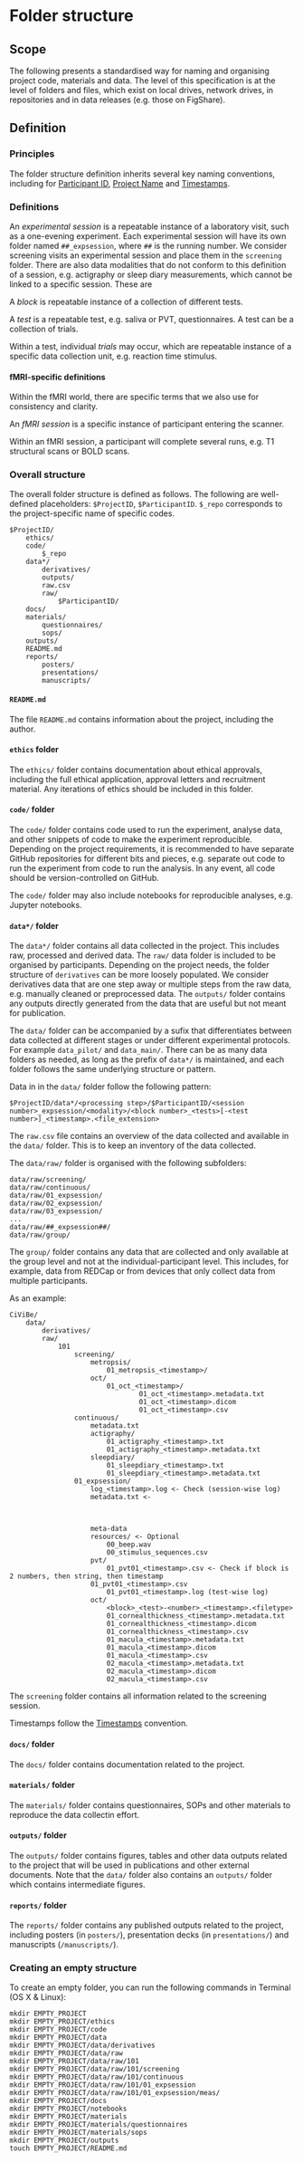 # Folder structure

## Scope

The following presents a standardised way for naming and organising project code, materials and data. The level of this specification is at the level of folders and files, which exist on local drives, network drives, in repositories and in data releases (e.g. those on FigShare).

## Definition

### Principles

The folder structure definition inherits several key naming conventions, including for [Participant ID](participant_id.md), [Project Name](project_id.md) and [Timestamps](timestamps.md).

### Definitions

An _experimental session_ is a repeatable instance of a laboratory visit, such as a one-evening experiment. Each experimental session will have its own folder named `##_expsession`, where `##` is the running number. We consider screening visits an experimental session and place them in the `screening` folder. There are also data modalities that do not conform to this definition of a session, e.g. actigraphy or sleep diary measurements, which cannot be linked to a specific session. These are

A _block_ is repeatable instance of a collection of different tests.

A _test_ is a repeatable test, e.g. saliva or PVT, questionnaires. A test can be a collection of trials.

Within a test, individual _trials_ may occur, which are repeatable instance of a specific data collection unit, e.g. reaction time stimulus.

#### fMRI-specific definitions

Within the fMRI world, there are specific terms that we also use for consistency and clarity.

An _fMRI session_ is a specific instance of participant entering the scanner.

Within an fMRI session, a participant will complete several runs, e.g. T1 structural scans or BOLD scans.

### Overall structure

The overall folder structure is defined as follows. The following are well-defined placeholders: `$ProjectID`, `$ParticipantID`. `$_repo` corresponds to the project-specific name of specific codes.

```
$ProjectID/
	ethics/
	code/
		$_repo
	data*/
		derivatives/
		outputs/
		raw.csv
		raw/
			$ParticipantID/
	docs/
	materials/
		questionnaires/
		sops/
	outputs/
	README.md
	reports/
		posters/
		presentations/
		manuscripts/

```

#### `README.md`

The file `README.md` contains information about the project, including the author.

#### `ethics` folder

The `ethics/` folder contains documentation about ethical approvals, including the full ethical application, approval letters and recruitment material. Any iterations of ethics should be included in this folder.

#### `code/` folder

The `code/` folder contains code used to run the experiment, analyse data, and other snippets of code to make the experiment reproducible. Depending on the project requirements, it is recommended to have separate GitHub repositories for different bits and pieces, e.g. separate out code to run the experiment from code to run the analysis. In any event, all code should be version-controlled on GitHub.

The `code/` folder may also include notebooks for reproducible analyses, e.g. Jupyter notebooks.

#### `data*/` folder

The `data*/` folder contains all data collected in the project. This includes raw, processed and derived data. The `raw/` data folder is included to be organised by participants. Depending on the project needs, the folder structure of `derivatives` can be more loosely populated. We consider derivatives data that are one step away or multiple steps from the raw data, e.g. manually cleaned or preprocessed data. The `outputs/` folder contains any outputs directly generated from the data that are useful but not meant for publication.

The `data/` folder can be accompanied by a sufix that differentiates between data collected at different stages or under different experimental protocols. For example `data_pilot/` and `data_main/`. There can be as many data folders as needed, as long as the prefix of `data*/` is maintained, and each folder follows the same underlying structure or pattern.

Data in in the `data/` folder follow the following pattern:

```
$ProjectID/data*/<processing step>/$ParticipantID/<session number>_expsession/<modality>/<block number>_<tests>[-<test number>]_<timestamp>.<file_extension>
```

The `raw.csv` file contains an overview of the data collected and available in the `data/` folder. This is to keep an inventory of the data collected.

The `data/raw/` folder is organised with the following subfolders:

```
data/raw/screening/
data/raw/continuous/
data/raw/01_expsession/
data/raw/02_expsession/
data/raw/03_expsession/
...
data/raw/##_expsession##/
data/raw/group/
```

The `group/` folder contains any data that are collected and only available at the group level and not at the individual-participant level. This includes, for example, data from REDCap or from devices that only collect data from multiple participants.

As an example:

```
CiViBe/
	data/
		derivatives/
		raw/
			101
				screening/
					metropsis/
						01_metropsis_<timestamp>/
					oct/
						01_oct_<timestamp>/
								01_oct_<timestamp>.metadata.txt
								01_oct_<timestamp>.dicom
								01_oct_<timestamp>.csv
				continuous/
					metadata.txt
					actigraphy/
						01_actigraphy_<timestamp>.txt
						01_actigraphy_<timestamp>.metadata.txt
					sleepdiary/
						01_sleepdiary_<timestamp>.txt
						01_sleepdiary_<timestamp>.metadata.txt
				01_expsession/
					log_<timestamp>.log <- Check (session-wise log)
					metadata.txt <-



					meta-data
					resources/ <- Optional
						00_beep.wav
						00_stimulus_sequences.csv
					pvt/
						01_pvt01_<timestamp>.csv <- Check if block is 2 numbers, then string, then timestamp
					01_pvt01_<timestamp>.csv
						01_pvt01_<timestamp>.log (test-wise log)
					oct/
						<block>_<test>-<number>_<timestamp>.<filetype>
						01_cornealthickness_<timestamp>.metadata.txt
						01_cornealthickness_<timestamp>.dicom
						01_cornealthickness_<timestamp>.csv
						01_macula_<timestamp>.metadata.txt
						01_macula_<timestamp>.dicom
						01_macula_<timestamp>.csv
						02_macula_<timestamp>.metadata.txt
						02_macula_<timestamp>.dicom
						02_macula_<timestamp>.csv
```

The `screening` folder contains all information related to the screening session.

Timestamps follow the [Timestamps](timestamps.md) convention.

#### `docs/` folder

The `docs/` folder contains documentation related to the project.

#### `materials/` folder

The `materials/` folder contains questionnaires, SOPs and other materials to reproduce the data collectin effort.

#### `outputs/` folder

The `outputs/` folder contains figures, tables and other data outputs related to the project that will be used in publications and other external documents. Note that the `data/` folder also contains an `outputs/` folder which contains intermediate figures.

#### `reports/` folder

The `reports/` folder contains any published outputs related to the project, including posters (in `posters/`), presentation decks (in `presentations/`) and manuscripts (`/manuscripts/`).

### Creating an empty structure

To create an empty folder, you can run the following commands in Terminal (OS X & Linux):

```
mkdir EMPTY_PROJECT
mkdir EMPTY_PROJECT/ethics
mkdir EMPTY_PROJECT/code
mkdir EMPTY_PROJECT/data
mkdir EMPTY_PROJECT/data/derivatives
mkdir EMPTY_PROJECT/data/raw
mkdir EMPTY_PROJECT/data/raw/101
mkdir EMPTY_PROJECT/data/raw/101/screening
mkdir EMPTY_PROJECT/data/raw/101/continuous
mkdir EMPTY_PROJECT/data/raw/101/01_expsession
mkdir EMPTY_PROJECT/data/raw/101/01_expsession/meas/
mkdir EMPTY_PROJECT/docs
mkdir EMPTY_PROJECT/notebooks
mkdir EMPTY_PROJECT/materials
mkdir EMPTY_PROJECT/materials/questionnaires
mkdir EMPTY_PROJECT/materials/sops
mkdir EMPTY_PROJECT/outputs
touch EMPTY_PROJECT/README.md
```
